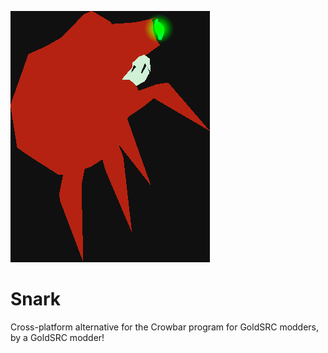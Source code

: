 ![](SNARKLOGO.png)
# Snark
 Cross-platform alternative for the Crowbar program for GoldSRC modders, by a GoldSRC modder!
